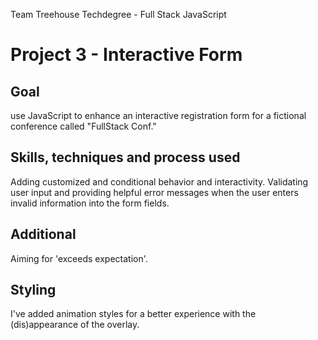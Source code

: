 Team Treehouse Techdegree - Full Stack JavaScript
# Project 3 - Interactive Form

## Goal
use JavaScript to enhance an interactive registration form for a fictional conference called "FullStack Conf."

## Skills, techniques and process used
Adding customized and conditional behavior and interactivity.
Validating user input and providing helpful error messages when the user enters invalid information into the form fields.

## Additional
Aiming for 'exceeds expectation'.

## Styling
I've added animation styles for a better experience with the (dis)appearance of the overlay.